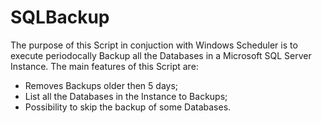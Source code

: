 # SQLBackup

The purpose of this Script in conjuction with Windows Scheduler is to execute periodocally Backup all the Databases in a Microsoft SQL Server Instance.
The main features of this Script are:
   - Removes Backups older then 5 days;
   - List all the Databases in the Instance to Backups;
   - Possibility to skip the backup of some Databases.
